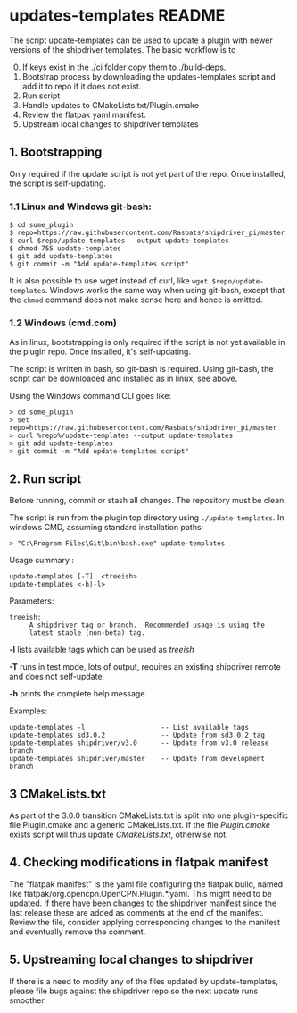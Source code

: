 # updates-templates README

The script update-templates can be used to update a plugin with
newer versions of the shipdriver templates. The basic workflow
is to

0. If keys exist in the ./ci folder copy them to ./build-deps.
1. Bootstrap process by downloading the updates-templates script
   and add it to repo if it does not exist.
2. Run script
3. Handle updates to CMakeLists.txt/Plugin.cmake
4. Review the flatpak yaml manifest.
5. Upstream local changes to shipdriver templates

## 1.  Bootstrapping

Only required if the update script is not yet part of the repo. Once
installed, the script is self-updating.

### 1.1 Linux and Windows git-bash:

    $ cd some_plugin
    $ repo=https://raw.githubusercontent.com/Rasbats/shipdriver_pi/master
    $ curl $repo/update-templates --output update-templates
    $ chmod 755 update-templates
    $ git add update-templates
    $ git commit -m "Add update-templates script"

It is also possible to use wget instead of curl, like
`wget $repo/update-templates`. Windows works the same way when using git-bash,
except that the `chmod` command does not make sense here and hence is omitted.


### 1.2 Windows (cmd.com)

As in linux, bootstrapping is only required if the script is not yet
available in the plugin repo. Once installed, it's self-updating.

The script is written in bash, so git-bash is required. Using git-bash, the
script can be downloaded and installed as in linux, see above.

Using the Windows command CLI goes like:

    > cd some_plugin
    > set repo=https://raw.githubusercontent.com/Rasbats/shipdriver_pi/master
    > curl %repo%/update-templates --output update-templates
    > git add update-templates
    > git commit -m "Add update-templates script"


## 2. Run script

Before running, commit or stash all changes. The repository must be clean.

The script is run from the plugin top directory using
`./update-templates`. In windows CMD, assuming standard installation paths:

    > "C:\Program Files\Git\bin\bash.exe" update-templates

Usage summary :

    update-templates [-T]  <treeish>
    update-templates <-h|-l>

Parameters:

    treeish:
         A shipdriver tag or branch.  Recommended usage is using the
         latest stable (non-beta) tag.

**-l** lists available tags which can be used as _treeish_

**-T** runs in test mode, lots of output, requires an existing shipdriver 
remote and does not self-update.

**-h** prints the complete help message.

Examples:

    update-templates -l                   -- List available tags
    update-templates sd3.0.2              -- Update from sd3.0.2 tag
    update-templates shipdriver/v3.0      -- Update from v3.0 release branch
    update-templates shipdriver/master    -- Update from development branch


## 3 CMakeLists.txt

As part of the 3.0.0 transition CMakeLists.txt is split into one plugin-specific 
file Plugin.cmake and a generic CMakeLists.txt. If the file _Plugin.cmake_
exists script will thus update _CMakeLists.txt_, otherwise not.

## 4. Checking modifications in flatpak manifest

The "flatpak manifest" is the yaml file configuring the flatpak build,
named like flatpak/org.opencpn.OpenCPN.Plugin.\*.yaml.  This might need
to be updated. If there have been changes to the shipdriver manifest 
since the last release these are added as comments at the end of the
manifest. Review the file, consider applying corresponding changes to
the manifest and eventually remove the comment.


## 5. Upstreaming local changes to shipdriver

If there is a need to modify any of the files updated by update-templates,
please file bugs against the shipdriver repo so the next update runs smoother.
